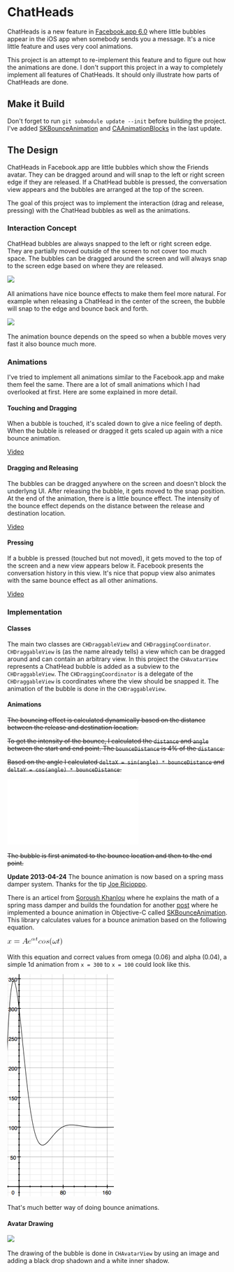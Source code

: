 # ChatHeads

ChatHeads is a new feature in [Facebook.app 6.0](http://www.theverge.com/2013/4/16/4230274/facebook-6-0-for-ipad-and-iphone-hands-on-with-chat-heads-stickers) where little bubbles appear in the iOS app when somebody sends you a message. It's a nice little feature and uses very cool animations.

This project is an attempt to re-implement this feature and to figure out how the animations are done. 
I don't support this project in a way to completely implement all features of ChatHeads. It should only illustrate how parts of ChatHeads are done.

## Make it Build

Don't forget to run `git submodule update --init` before building the project. I've added [SKBounceAnimation][SKBounceAnimation-link] and [CAAnimationBlocks](https://github.com/xissburg/CAAnimationBlocks) in the last update.

## The Design

ChatHeads in Facebook.app are little bubbles which show the Friends avatar. They can be dragged around and will snap to the left or right screen edge if they are released. If a ChatHead bubble is pressed, the conversation view appears and the bubbles are arranged at the top of the screen.

The goal of this project was to implement the interaction (drag and release, pressing) with the ChatHead bubbles as well as the animations.

### Interaction Concept

ChatHead bubbles are always snapped to the left or right screen edge. They are partially moved outside of the screen to not cover too much space. The bubbles can be dragged around the screen and will always snap to the screen edge based on where they are released.

![](Resources/Interaction.png)

All animations have nice bounce effects to make them feel more natural. For example when releasing a ChatHead in the center of the screen, the bubble will snap to the edge and bounce back and forth.

![](Resources/Animation.png)

The animation bounce depends on the speed so when a bubble moves very fast it also bounce much more. 

### Animations

I've tried to implement all animations similar to the Facebook.app and make them feel the same. There are a lot of small animations which I had overlooked at first. Here are some explained in more detail.

#### Touching and Dragging

When a bubble is touched, it's scaled down to give a nice feeling of depth. 
When the bubble is released or dragged it gets scaled up again with a nice bounce animation.

[Video](https://dl.dropboxusercontent.com/u/2187517/Uploads/ChatHeads/touch.m4v)

#### Dragging and Releasing

The bubbles can be dragged anywhere on the screen and doesn't block the underlyng UI. After releasing the bubble, it gets moved to the snap position. At the end of the animation, there is a little bounce effect. The intensity of the bounce effect depends on the distance between the release and destination location. 

[Video](https://dl.dropboxusercontent.com/u/2187517/Uploads/ChatHeads/move.m4v)

#### Pressing

If a bubble is pressed (touched but not moved), it gets moved to the top of the screen and a new view appears below it. Facebook presents the conversation history in this view. It's nice that popup view also animates with the same bounce effect as all other animations.

[Video](https://dl.dropboxusercontent.com/u/2187517/Uploads/ChatHeads/states.m4v)

### Implementation

#### Classes
The main two classes are `CHDraggableView` and `CHDraggingCoordinator`. `CHDraggableView` is (as the name already tells) a view which can be dragged around and can contain an arbitrary view. In this project the `CHAvatarView` represents a ChatHead bubble is added as a subview to the `CHDraggableView`. The `CHDraggingCoordinator` is a delegate of the `CHDraggableView` is coordinates where the view should be snapped it. The animation of the bubble is done in the `CHDraggableView`.

#### Animations
<del>The bouncing effect is calculated dynamically based on the distance between the release and destination location.</del>

<del>To get the intensity of the bounce, I calculated the `distance` and `angle` between the start and end point. The `bounceDistance` is 4% of the `distance`.</del>

<del>Based on the angle I calculated `deltaX = sin(angle) * bounceDistance` and `deltaY = cos(angle) * bounceDistance`.</del>

![](Resources/math.pdf)

<del>The bubble is first animated to the bounce location and then to the end point.</del>

**Update 2013-04-24**
The bounce animation is now based on a spring mass damper system. Thanks for the tip [Joe Ricioppo](https://twitter.com/joericioppo/status/325325036011520000).

There is an articel from [Soroush Khanlou](http://khanlou.com/2012/01/dampers-and-their-role-in-physical-models/) where he explains the math of a spring mass damper and builds the foundation for another [post](http://khanlou.com/2012/01/cakeyframeanimation-make-it-bounce/) where he implemented a bounce animation in Objective-C called [SKBounceAnimation][SKBounceAnimation-link]. This library calculates values for a bounce animation based on the following equation.

![](Resources/equation.gif)

With this equation and correct values from omega (0.06) and alpha (0.04), a simple 1d animation from `x = 300` to `x = 100` could look like this.

![](Resources/bounce_animation.png)

That's much better way of doing bounce animations.

#### Avatar Drawing

![](Resources/avatar.png)

The drawing of the bubble is done in `CHAvatarView` by using an image and adding a black drop shadown and a white inner shadow.

[SKBounceAnimation-link]: https://github.com/khanlou/SKBounceAnimation